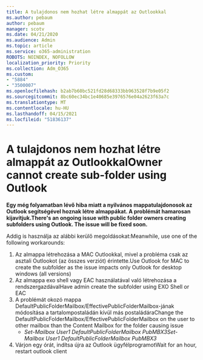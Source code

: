 ```yaml
---
title: A tulajdonos nem hozhat létre almappát az Outlookkal
ms.author: pebaum
author: pebaum
manager: scotv
ms.date: 04/21/2020
ms.audience: Admin
ms.topic: article
ms.service: o365-administration
ROBOTS: NOINDEX, NOFOLLOW
localization_priority: Priority
ms.collection: Adm_O365
ms.custom:
- "5884"
- "3500007"
ms.openlocfilehash: b2ab7b60bc521fd28d68333bb963528f7b9e05f2
ms.sourcegitcommit: 8bc60ec34bc1e40685e3976576e04a2623f63a7c
ms.translationtype: MT
ms.contentlocale: hu-HU
ms.lasthandoff: 04/15/2021
ms.locfileid: "51836137"
---
```

# <a name="owner-cannot-create-sub-folder-using-outlook"></a><span data-ttu-id="c6312-102">A tulajdonos nem hozhat létre almappát az Outlookkal</span><span class="sxs-lookup"><span data-stu-id="c6312-102">Owner cannot create sub-folder using Outlook</span></span>

<span data-ttu-id="c6312-103">**Egy még folyamatban lévő hiba miatt a nyilvános mappatulajdonosok az Outlook segítségével hoznak létre almappákat. A problémát hamarosan kijavítjuk.**</span><span class="sxs-lookup"><span data-stu-id="c6312-103">**There's an ongoing issue with public folder owners creating subfolders using Outlook. The issue will be fixed soon.**</span></span>

<span data-ttu-id="c6312-104">Addig is használja az alábbi kerülő megoldásokat:</span><span class="sxs-lookup"><span data-stu-id="c6312-104">Meanwhile, use one of the following workarounds:</span></span>

1. <span data-ttu-id="c6312-105">Az almappa létrehozása a MAC Outlookkal, mivel a probléma csak az asztali Outlookot (az összes verziót) érintette.</span><span class="sxs-lookup"><span data-stu-id="c6312-105">Use Outlook for MAC to create the subfolder as the issue impacts only Outlook for desktop windows (all versions)</span></span>
2. <span data-ttu-id="c6312-106">Az almappa exo shell vagy EAC használatával való létrehozása a rendszergazdával</span><span class="sxs-lookup"><span data-stu-id="c6312-106">Have admin create the subfolder using EXO Shell or EAC</span></span>
3. <span data-ttu-id="c6312-107">A problémát okozó mappa DefaultPublicFolderMailbox/EffectivePublicFolderMailbox-jának módosítása a tartalompostaládán kívül más postaládára</span><span class="sxs-lookup"><span data-stu-id="c6312-107">Change the DefaultPublicFolderMailbox/EffectivePublicFolderMailbox on the user to other mailbox than the Content Mailbox for the folder causing issue</span></span>  
    - <span data-ttu-id="c6312-108">*Set-Mailbox User1 DefaultPublicFolderMailbox PubMBX3*</span><span class="sxs-lookup"><span data-stu-id="c6312-108">*Set-Mailbox User1 DefaultPublicFolderMailbox PubMBX3*</span></span>
4. <span data-ttu-id="c6312-109">Várjon egy órát, indítsa újra az Outlook ügyfélprogramot</span><span class="sxs-lookup"><span data-stu-id="c6312-109">Wait for an hour, restart outlook client</span></span>
